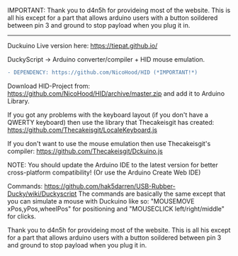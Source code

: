 IMPORTANT: Thank you to d4n5h for provideing most of the website. This is all his except for a part that allows arduino users with a button soildered between pin 3 and ground to stop payload when you plug it in.

-----------------------------------------------------------------

Duckuino
Live version here: https://tiepat.github.io/

DuckyScript -> Arduino converter/compiler + HID mouse emulation.

```diff
- DEPENDENCY: https://github.com/NicoHood/HID (*IMPORTANT!*)
```
Download HID-Project from: https://github.com/NicoHood/HID/archive/master.zip and add it to Arduino Library.

If you got any problems with the keyboard layout (if you don't have a QWERTY keyboard) then use the library that Thecakeisgit has created: https://github.com/Thecakeisgit/LocaleKeyboard.js

If you don't want to use the mouse emulation then use Thecakeisgit's compiler: https://github.com/Thecakeisgit/Dckuino.js

NOTE: You should update the Arduino IDE to the latest version for better cross-platform compatibility! (Or use the Arduino Create Web IDE)

Commands: https://github.com/hak5darren/USB-Rubber-Ducky/wiki/Duckyscript
The commands are basically the same except that you can simulate a mouse with Duckuino like so:
"MOUSEMOVE xPos,yPos,wheelPos" for positioning and "MOUSECLICK left/right/middle" for clicks.

Thank you to d4n5h for provideing most of the website. This is all his except for a part that allows arduino users with a button soildered between pin 3 and ground to stop payload when you plug it in.
